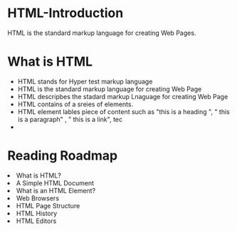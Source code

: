 # HTML-Introduction
HTML is the standard markup language for creating Web Pages.


<h1> What is HTML </h1>
 
<ul>
  <li> HTML stands for Hyper test markup language </li>
    <li> HTML is the standard markup language for creating Web Page</li>
  <li> HTML descripbes the stadard markup  Lnaguage for creating Web Page
    <li>HTML contains of a sreies of elements.</li>
    <li>HTML element lables piece of content   such as "this is a heading ", " this is a paragraph"
, " this is a link", tec<li>


</ul>

<h1> Reading Roadmap </h1>
 
<li> What is HTML?
<li> A Simple HTML Document
<li> What is an HTML Element?
<li> Web Browsers
<li> HTML Page Structure
<li> HTML History
<li>HTML Editors </li>
